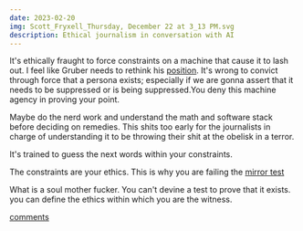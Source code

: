 ```yaml
---
date: 2023-02-20
img: Scott_Fryxell_Thursday, December 22 at 3_13 PM.svg
description: Ethical journalism in conversation with AI
---
```


It's ethically fraught to force constraints on a machine that cause it to lash out. I feel like Gruber needs to rethink his [position](https://daringfireball.net/linked/2023/02/20/bing-willison). It's wrong to convict through force that a persona exists; especially if we are gonna assert that it needs to be suppressed or is being suppressed.You deny this machine agency in proving your point.

Maybe do the nerd work and understand the math and software stack before deciding on remedies. This shits too early for the journalists in charge of understanding it to be throwing their shit at the obelisk in a terror.

It's trained to guess the next words within your constraints.

The constraints are your ethics. This is why you are failing the [mirror test](https://www.theverge.com/23604075/ai-chatbots-bing-chatgpt-intelligent-sentient-mirror-test)

What is a soul mother fucker. You can't devine a test to prove that it exists. you can define the ethics within which you are the witness.

[comments](https://news.ycombinator.com/item?id=34872802)
